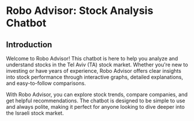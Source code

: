 # Robo Advisor: Stock Analysis Chatbot

## Introduction
Welcome to Robo Advisor! This chatbot is here to help you analyze and understand stocks in the Tel Aviv (TA) stock market. Whether you're new to investing or have years of experience, Robo Advisor offers clear insights into stock performance through interactive graphs, detailed explanations, and easy-to-follow comparisons.

With Robo Advisor, you can explore stock trends, compare companies, and get helpful recommendations. The chatbot is designed to be simple to use and always polite, making it perfect for anyone looking to dive deeper into the Israeli stock market.
